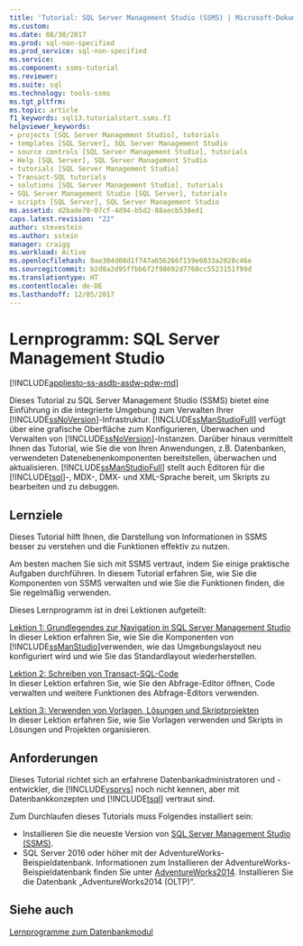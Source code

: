 ```yaml
---
title: 'Tutorial: SQL Server Management Studio (SSMS) | Microsoft-Dokumentation'
ms.custom: 
ms.date: 08/30/2017
ms.prod: sql-non-specified
ms.prod_service: sql-non-specified
ms.service: 
ms.component: ssms-tutorial
ms.reviewer: 
ms.suite: sql
ms.technology: tools-ssms
ms.tgt_pltfrm: 
ms.topic: article
f1_keywords: sql13.tutorialstart.ssms.f1
helpviewer_keywords:
- projects [SQL Server Management Studio], tutorials
- templates [SQL Server], SQL Server Management Studio
- source controls [SQL Server Management Studio], tutorials
- Help [SQL Server], SQL Server Management Studio
- tutorials [SQL Server Management Studio]
- Transact-SQL tutorials
- solutions [SQL Server Management Studio], tutorials
- SQL Server Management Studio [SQL Server], tutorials
- scripts [SQL Server], SQL Server Management Studio
ms.assetid: d2bade70-07cf-4d94-b5d2-88aecb538ed1
caps.latest.revision: "22"
author: stevestein
ms.author: sstein
manager: craigg
ms.workload: Active
ms.openlocfilehash: 8ae304d08d1f747a656266f159e0833a2028c46e
ms.sourcegitcommit: b2d8a2d95ffbb6f2f98692d7760cc5523151f99d
ms.translationtype: HT
ms.contentlocale: de-DE
ms.lasthandoff: 12/05/2017
---
```

# <a name="tutorial-sql-server-management-studio"></a>Lernprogramm: SQL Server Management Studio
[!INCLUDE[appliesto-ss-asdb-asdw-pdw-md](../../includes/appliesto-ss-asdb-asdw-pdw-md.md)]

Dieses Tutorial zu SQL Server Management Studio (SSMS) bietet eine Einführung in die integrierte Umgebung zum Verwalten Ihrer [!INCLUDE[ssNoVersion](../../includes/ssnoversion-md.md)]-Infrastruktur. [!INCLUDE[ssManStudioFull](../../includes/ssmanstudiofull-md.md)] verfügt über eine grafische Oberfläche zum Konfigurieren, Überwachen und Verwalten von [!INCLUDE[ssNoVersion](../../includes/ssnoversion-md.md)]-Instanzen. Darüber hinaus vermittelt Ihnen das Tutorial, wie Sie die von Ihren Anwendungen, z.B. Datenbanken, verwendeten Datenebenenkomponenten bereitstellen, überwachen und aktualisieren. [!INCLUDE[ssManStudioFull](../../includes/ssmanstudiofull-md.md)] stellt auch Editoren für die [!INCLUDE[tsql](../../includes/tsql-md.md)]-, MDX-, DMX- und XML-Sprache bereit, um Skripts zu bearbeiten und zu debuggen.  
  
## <a name="what-you-will-learn"></a>Lernziele  
Dieses Tutorial hilft Ihnen, die Darstellung von Informationen in SSMS besser zu verstehen und die Funktionen effektiv zu nutzen.
  
Am besten machen Sie sich mit SSMS vertraut, indem Sie einige praktische Aufgaben durchführen. In diesem Tutorial erfahren Sie, wie Sie die Komponenten von SSMS verwalten und wie Sie die Funktionen finden, die Sie regelmäßig verwenden.  
  
Dieses Lernprogramm ist in drei Lektionen aufgeteilt:  
  
[Lektion 1: Grundlegendes zur Navigation in SQL Server Management Studio](lesson-1-basic-navigation-in-sql-server-management-studio.md)  
In dieser Lektion erfahren Sie, wie Sie die Komponenten von [!INCLUDE[ssManStudio](../../includes/ssmanstudio-md.md)]verwenden, wie das Umgebungslayout neu konfiguriert wird und wie Sie das Standardlayout wiederherstellen.  
  
[Lektion 2: Schreiben von Transact-SQL-Code](lesson-2-writing-transact-sql.md)  
In dieser Lektion erfahren Sie, wie Sie den Abfrage-Editor öffnen, Code verwalten und weitere Funktionen des Abfrage-Editors verwenden.  
  
[Lektion 3: Verwenden von Vorlagen, Lösungen und Skriptprojekten](lesson-3-working-with-templates-solutions-and-script-projects.md)  
In dieser Lektion erfahren Sie, wie Sie Vorlagen verwenden und Skripts in Lösungen und Projekten organisieren.  
  
## <a name="requirements"></a>Anforderungen  
Dieses Tutorial richtet sich an erfahrene Datenbankadministratoren und -entwickler, die [!INCLUDE[vsprvs](../../includes/vsprvs-md.md)] noch nicht kennen, aber mit Datenbankkonzepten und [!INCLUDE[tsql](../../includes/tsql-md.md)] vertraut sind.  
  
Zum Durchlaufen dieses Tutorials muss Folgendes installiert sein:  

  
-   Installieren Sie die neueste Version von [SQL Server Management Studio (SSMS)](../download-sql-server-management-studio-ssms.md).  
-   SQL Server 2016 oder höher mit der AdventureWorks-Beispieldatenbank. Informationen zum Installieren der AdventureWorks-Beispieldatenbank finden Sie unter [AdventureWorks2014](https://github.com/Microsoft/sql-server-samples/releases/tag/adventureworks2014). Installieren Sie die Datenbank „AdventureWorks2014 (OLTP)“.  

  
## <a name="see-also"></a>Siehe auch  
[Lernprogramme zum Datenbankmodul](../../relational-databases/database-engine-tutorials.md)  
  
  
  

